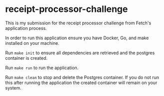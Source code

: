 # receipt-processor-challenge

This is my submission for the receipt processor challenge from Fetch's application process.

In order to run this application ensure you have Docker, Go, and make installed on your machine.

Run `make init` to ensure all dependencies are retrieved and the postgres container is created.

Run `make run` to run the application. 

Run `make clean` to stop and delete the Postgres container. If you do not run this after running the application the created container will remain on your system.